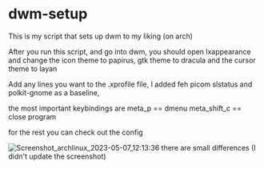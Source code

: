 # dwm-setup
This is my script that sets up dwm to my liking (on arch)

After you run this script, and go into dwm, you should open lxappearance and change the icon theme to papirus, gtk theme to dracula
and the cursor theme to layan

Add any lines you want to the .xprofile file, I added feh picom slstatus and polkit-gnome as a baseline,

the most important keybindings are 
meta_p == dmenu
meta_shift_c == close program

for the rest you can check out the config

![Screenshot_archlinux_2023-05-07_12:13:36](https://user-images.githubusercontent.com/91673840/236671541-8830e1c5-20e9-4666-bc1f-cca950f13ade.png)
there are small differences (I didn't update the screenshot)

